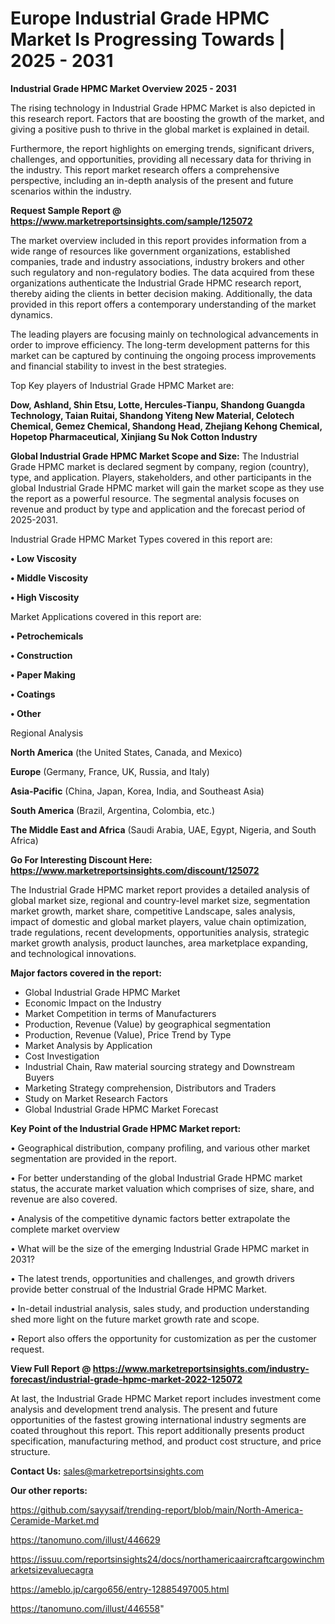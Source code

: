 # Europe Industrial Grade HPMC Market Is Progressing Towards | 2025 - 2031

<Strong> Industrial Grade HPMC Market Overview 2025 - 2031</strong>

The rising technology in Industrial Grade HPMC Market is also depicted in this research report. Factors that are boosting the growth of the market, and giving a positive push to thrive in the global market is explained in detail.

Furthermore, the report highlights on emerging trends, significant drivers, challenges, and opportunities, providing all necessary data for thriving in the industry. This report market research offers a comprehensive perspective, including an in-depth analysis of the present and future scenarios within the industry.

<strong>Request Sample Report @ <a href=https://www.marketreportsinsights.com/sample/125072>https://www.marketreportsinsights.com/sample/125072</a></strong>

The market overview included in this report provides information from a wide range of resources like government organizations, established companies, trade and industry associations, industry brokers and other such regulatory and non-regulatory bodies. The data acquired from these organizations authenticate the Industrial Grade HPMC research report, thereby aiding the clients in better decision making. Additionally, the data provided in this report offers a contemporary understanding of the market dynamics.

The leading players are focusing mainly on technological advancements in order to improve efficiency. The long-term development patterns for this market can be captured by continuing the ongoing process improvements and financial stability to invest in the best strategies.

Top Key players of Industrial Grade HPMC Market are:

<strong>Dow, Ashland, Shin Etsu, Lotte, Hercules-Tianpu, Shandong Guangda Technology, Taian Ruitai, Shandong Yiteng New Material, Celotech Chemical, Gemez Chemical, Shandong Head, Zhejiang Kehong Chemical, Hopetop Pharmaceutical, Xinjiang Su Nok Cotton Industry</strong>

<strong><b>Global Industrial Grade HPMC Market Scope and Size:</b></strong>
The Industrial Grade HPMC market is declared segment by company, region (country), type, and application. Players, stakeholders, and other participants in the global Industrial Grade HPMC market will gain the market scope as they use the report as a powerful resource. The segmental analysis focuses on revenue and product by type and application and the forecast period of 2025-2031.

Industrial Grade HPMC Market Types covered in this report are:

<strong>• Low Viscosity

• Middle Viscosity

• High Viscosity</strong>

Market Applications covered in this report are:

<strong>• Petrochemicals

• Construction

• Paper Making

• Coatings

• Other</strong> 

Regional Analysis

<strong>North America</strong> (the United States, Canada, and Mexico)

<strong>Europe</strong> (Germany, France, UK, Russia, and Italy)

<strong>Asia-Pacific</strong> (China, Japan, Korea, India, and Southeast Asia)

<strong>South America</strong> (Brazil, Argentina, Colombia, etc.)

<strong>The Middle East and Africa</strong> (Saudi Arabia, UAE, Egypt, Nigeria, and South Africa)

<strong>Go For Interesting Discount Here: <a href=https://www.marketreportsinsights.com/discount/125072>https://www.marketreportsinsights.com/discount/125072</a></strong>

The Industrial Grade HPMC market report provides a detailed analysis of global market size, regional and country-level market size, segmentation market growth, market share, competitive Landscape, sales analysis, impact of domestic and global market players, value chain optimization, trade regulations, recent developments, opportunities analysis, strategic market growth analysis, product launches, area marketplace expanding, and technological innovations.

<strong><b>Major factors covered in the report:</b></strong>
<ul>
  <li>Global Industrial Grade HPMC Market </li>
  <li>Economic Impact on the Industry</li>
  <li>Market Competition in terms of Manufacturers</li>
  <li>Production, Revenue (Value) by geographical segmentation</li>
  <li>Production, Revenue (Value), Price Trend by Type</li>
  <li>Market Analysis by Application</li>
  <li>Cost Investigation</li>
  <li>Industrial Chain, Raw material sourcing strategy and Downstream Buyers</li>
  <li>Marketing Strategy comprehension, Distributors and Traders</li>
  <li>Study on Market Research Factors</li>
  <li>Global Industrial Grade HPMC Market Forecast</li>
</ul>

<strong><b>Key Point of the Industrial Grade HPMC Market report:</b></strong>

• Geographical distribution, company profiling, and various other market segmentation are provided in the report.

• For better understanding of the global Industrial Grade HPMC market status, the accurate market valuation which comprises of size, share, and revenue are also covered.

• Analysis of the competitive dynamic factors better extrapolate the complete market overview

• What will be the size of the emerging Industrial Grade HPMC market in 2031?

• The latest trends, opportunities and challenges, and growth drivers provide better construal of the Industrial Grade HPMC Market.

• In-detail industrial analysis, sales study, and production understanding shed more light on the future market growth rate and scope.

• Report also offers the opportunity for customization as per the customer request.

<strong><b>View Full Report @ <a href=https://www.marketreportsinsights.com/industry-forecast/industrial-grade-hpmc-market-2022-125072>https://www.marketreportsinsights.com/industry-forecast/industrial-grade-hpmc-market-2022-125072</a></b></strong>


At last, the Industrial Grade HPMC Market report includes investment come analysis and development trend analysis. The present and future opportunities of the fastest growing international industry segments are coated throughout this report. This report additionally presents product specification, manufacturing method, and product cost structure, and price structure.

<strong>Contact Us:</strong>
sales@marketreportsinsights.com

<strong>Our other reports:</strong>

<a href=https://github.com/sayysaif/trending-report/blob/main/North-America-Ceramide-Market.md>https://github.com/sayysaif/trending-report/blob/main/North-America-Ceramide-Market.md</a>

<a href=https://tanomuno.com/illust/446629>https://tanomuno.com/illust/446629</a>

<a href=https://issuu.com/reportsinsights24/docs/northamericaaircraftcargowinchmarketsizevaluecagra>https://issuu.com/reportsinsights24/docs/northamericaaircraftcargowinchmarketsizevaluecagra</a>

<a href=https://ameblo.jp/cargo656/entry-12885497005.html>https://ameblo.jp/cargo656/entry-12885497005.html</a>

<a href=https://tanomuno.com/illust/446558>https://tanomuno.com/illust/446558</a>"
